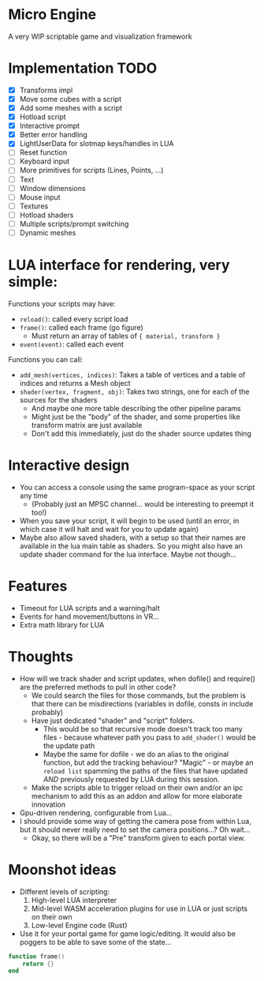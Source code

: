 # Micro Engine
A very WIP scriptable game and visualization framework

# Implementation TODO
- [x] Transforms impl
- [x] Move some cubes with a script
- [x] Add some meshes with a script
- [x] Hotload script
- [x] Interactive prompt 
- [x] Better error handling
- [x] LightUserData for slotmap keys/handles in LUA
- [ ] Reset function
- [ ] Keyboard input
- [ ] More primitives for scripts (Lines, Points, ...)
- [ ] Text
- [ ] Window dimensions
- [ ] Mouse input
- [ ] Textures
- [ ] Hotload shaders
- [ ] Multiple scripts/prompt switching
- [ ] Dynamic meshes

# LUA interface for rendering, very simple:
Functions your scripts may have:
* `reload()`: called every script load
* `frame()`: called each frame (go figure)
    * Must return an array of tables of `{ material, transform }`
* `event(event)`: called each event

Functions you can call:
* `add_mesh(vertices, indices)`: Takes a table of vertices and a table of indices and returns a Mesh object
* `shader(vertex, fragment, obj)`: Takes two strings, one for each of the sources for the shaders
    * And maybe one more table describing the other pipeline params
    * Might just be the "body" of the shader, and some properties like transform matrix are just available
    * Don't add this immediately, just do the shader source updates thing

# Interactive design
* You can access a console using the same program-space as your script any time
    * (Probably just an MPSC channel... would be interesting to preempt it too!)
* When you save your script, it will begin to be used (until an error, in which case it will halt and wait for you to update again)
* Maybe also allow saved shaders, with a setup so that their names are available in the lua main table as shaders. So you might also have an update shader command for the lua interface. Maybe not though...

# Features
* Timeout for LUA scripts and a warning/halt
* Events for hand movement/buttons in VR...
* Extra math library for LUA

# Thoughts
* How will we track shader and script updates, when dofile() and require() are the preferred methods to pull in other code? 
    * We could search the files for those commands, but the problem is that there can be misdirections (variables in dofile, consts in include probably)
    * Have just dedicated "shader" and "script" folders. 
        * This would be so that recursive mode doesn't track too many files - because whatever path you pass to `add_shader()` would be the update path
        * Maybe the same for dofile - we do an alias to the original function, but add the tracking behaviour? "Magic" - or maybe an `reload list` spamming the paths of the files that have updated _AND_ previously requested by LUA during this session. 
    * Make the scripts able to trigger reload on their own and/or an ipc mechanism to add this as an addon and allow for more elaborate innovation
* Gpu-driven rendering, configurable from Lua...
* I should provide some way of getting the camera pose from within Lua, but it should never really need to set the camera positions...? Oh wait...
    * Okay, so there will be a "Pre" transform given to each portal view.

# Moonshot ideas
* Different levels of scripting:
    1. High-level LUA interpreter
    2. Mid-level WASM acceleration plugins for use in LUA or just scripts on their own
    3. Low-level Engine code (Rust)
* Use it for your portal game for game logic/editing. It would also be poggers to be able to save some of the state...

```lua
function frame()
    return {}
end
```
